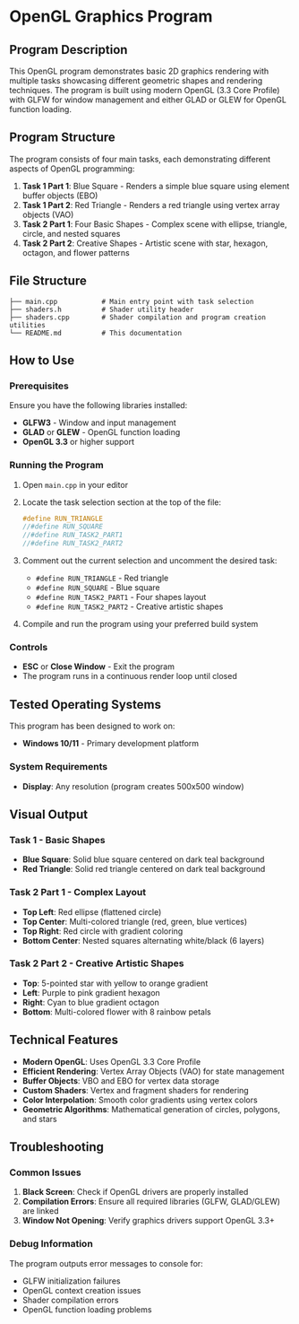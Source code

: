 ﻿# OpenGL Graphics Program

## Program Description

This OpenGL program demonstrates basic 2D graphics rendering with multiple tasks showcasing different geometric shapes and rendering techniques. The program is built using modern OpenGL (3.3 Core Profile) with GLFW for window management and either GLAD or GLEW for OpenGL function loading.

## Program Structure

The program consists of four main tasks, each demonstrating different aspects of OpenGL programming:

1. **Task 1 Part 1**: Blue Square - Renders a simple blue square using element buffer objects (EBO)
2. **Task 1 Part 2**: Red Triangle - Renders a red triangle using vertex array objects (VAO)
3. **Task 2 Part 1**: Four Basic Shapes - Complex scene with ellipse, triangle, circle, and nested squares
4. **Task 2 Part 2**: Creative Shapes - Artistic scene with star, hexagon, octagon, and flower patterns

## File Structure

```
├── main.cpp           # Main entry point with task selection
├── shaders.h          # Shader utility header
├── shaders.cpp        # Shader compilation and program creation utilities
└── README.md          # This documentation
```

## How to Use

### Prerequisites

Ensure you have the following libraries installed:
- **GLFW3** - Window and input management
- **GLAD** or **GLEW** - OpenGL function loading
- **OpenGL 3.3** or higher support

### Running the Program

1. Open `main.cpp` in your editor
2. Locate the task selection section at the top of the file:
   ```cpp
   #define RUN_TRIANGLE
   //#define RUN_SQUARE
   //#define RUN_TASK2_PART1
   //#define RUN_TASK2_PART2
   ```
3. Comment out the current selection and uncomment the desired task:
   - `#define RUN_TRIANGLE` - Red triangle
   - `#define RUN_SQUARE` - Blue square  
   - `#define RUN_TASK2_PART1` - Four shapes layout
   - `#define RUN_TASK2_PART2` - Creative artistic shapes

4. Compile and run the program using your preferred build system

### Controls

- **ESC** or **Close Window** - Exit the program
- The program runs in a continuous render loop until closed

## Tested Operating Systems

This program has been designed to work on:

- **Windows 10/11** - Primary development platform

### System Requirements

- **Display**: Any resolution (program creates 500x500 window)

## Visual Output

### Task 1 - Basic Shapes
- **Blue Square**: Solid blue square centered on dark teal background
- **Red Triangle**: Solid red triangle centered on dark teal background

### Task 2 Part 1 - Complex Layout
- **Top Left**: Red ellipse (flattened circle)
- **Top Center**: Multi-colored triangle (red, green, blue vertices)
- **Top Right**: Red circle with gradient coloring
- **Bottom Center**: Nested squares alternating white/black (6 layers)

### Task 2 Part 2 - Creative Artistic Shapes
- **Top**: 5-pointed star with yellow to orange gradient
- **Left**: Purple to pink gradient hexagon
- **Right**: Cyan to blue gradient octagon  
- **Bottom**: Multi-colored flower with 8 rainbow petals

## Technical Features

- **Modern OpenGL**: Uses OpenGL 3.3 Core Profile
- **Efficient Rendering**: Vertex Array Objects (VAO) for state management
- **Buffer Objects**: VBO and EBO for vertex data storage
- **Custom Shaders**: Vertex and fragment shaders for rendering
- **Color Interpolation**: Smooth color gradients using vertex colors
- **Geometric Algorithms**: Mathematical generation of circles, polygons, and stars

## Troubleshooting

### Common Issues

1. **Black Screen**: Check if OpenGL drivers are properly installed
2. **Compilation Errors**: Ensure all required libraries (GLFW, GLAD/GLEW) are linked
3. **Window Not Opening**: Verify graphics drivers support OpenGL 3.3+

### Debug Information

The program outputs error messages to console for:
- GLFW initialization failures
- OpenGL context creation issues
- Shader compilation errors
- OpenGL function loading problems
